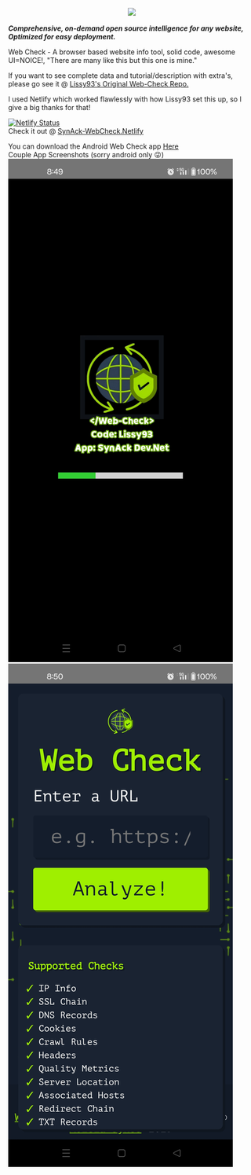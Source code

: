 <p align="center">
  <img src="https://i.ibb.co/q1gZN2p/web-check-logo.png" width="96" /><br />
  
  <b><i>Comprehensive, on-demand open source intelligence for any website, Optimized for easy deployment.</i></b>
</p>

Web Check - A browser based website info tool, solid code, awesome UI=NOICE!, "There are many like this but this one is mine." 

If you want to see complete data and tutorial/description with extra's, please go see it @ 
<a href="https://github.com/Lissy93/web-check" target="_blank" rel="noopener noreferrer">Lissy93's Original Web-Check Repo.</a>

I used Netlify which worked flawlessly with how Lissy93 set this up, so I give a big thanks for that!

[![Netlify Status](https://api.netlify.com/api/v1/badges/bbea3f14-26c8-4e1b-818f-925e0343bed7/deploy-status)](https://app.netlify.com/sites/synack-webcheck/deploys)<br>
Check it out @ <a href="https://synack-webcheck.netlify.app" target="_blank" rel="noopener noreferrer">SynAck-WebCheck.Netlify</a>

You can download the Android Web Check app [Here](https://github.com/ceaserone/Web.Check.PLUS/blob/master/WebCheck-b1.apk)<br>
Couple App Screenshots (sorry android only 😜)
![Screenshot 1](https://raw.githubusercontent.com/ceaserone/Web.Check.PLUS/refs/heads/master/screenshot2.jpg)
![Screenshot 2](https://raw.githubusercontent.com/ceaserone/Web.Check.PLUS/refs/heads/master/screenshot1.jpg)
